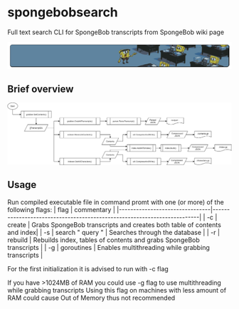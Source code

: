 # spongebobsearch
Full text search CLI for SpongeBob transcripts from SpongeBob wiki page
<p align="center">
    <img src="misc/header.png">
</p>

## Brief overview
<p align="center">
    <img src="misc/flowchart.png">
</p>

## Usage
Run compiled executable file in command promt with one (or more) of the following flags:
| flag                           | commentary                                                              |
|--------------------------------|-------------------------------------------------------------------------|
| -c \| create                   | Grabs SpongeBob transcripts and creates both table of contents and index|
| -s <query> \| search " query " | Searches through the database                                           |
| -r \| rebuild                  | Rebuilds index, tables of contents and grabs SpongeBob transcripts      |
| -g \| goroutines               | Enables multithreading while grabbing transcripts                       |

For the first initialization it is advised to run with -c flag

If you have >1024MB of RAM you could use -g flag to use multithreading while grabbing transcripts
Using this flag on machines with less amount of RAM could cause Out of Memory thus not recommended
